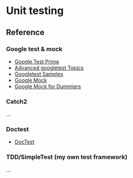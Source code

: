 # Unit testing

## Reference

### Google test & mock

- [Google Test Prime](https://github.com/google/googletest/blob/master/googletest/docs/primer.md)
- [Advanced googletest Topics](https://github.com/google/googletest/blob/master/googletest/docs/advanced.md)
- [Googletest Samples](https://github.com/google/googletest/blob/master/googletest/docs/samples.md)
- [Google Mock](https://github.com/abseil/googletest/blob/master/googlemock/README.md)
- [Google Mock for Dummiers](https://github.com/abseil/googletest/blob/master/googlemock/docs/ForDummies.md)

### Catch2

...

### Doctest

- [DocTest](https://github.com/onqtam/doctest)

### TDD/SimpleTest (my own test framework)

...